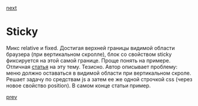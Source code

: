 <a href="08.md">next</a>

<h1>Sticky</h1>

<div>
Микс relative и fixed. 
Достигая верхней границы видимой области браузера (при вертикальном скролле), блок со свойством sticky фиксируется на этой самой границе.
Проще понять на примере. Отличная <a href="https://www.sitepoint.com/css-position-sticky-introduction-polyfills/">статья</a> на эту тему.
Тезисно. Автор описывает проблему: меню должно оставаться в видимой области при вертикальном скроле. Решает задачу по средствам js а затем ее же одной строчкой css (через новое свойство position).
В самом конце статьи пример.
</div>

<a href="06.md">prev</a>
